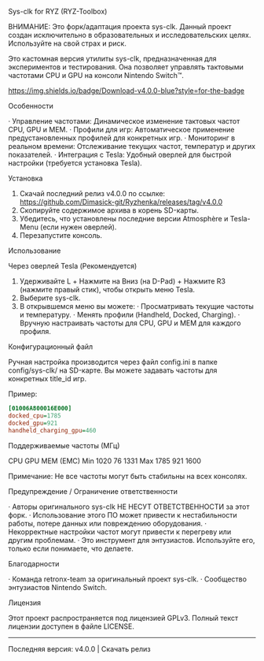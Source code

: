 Sys-clk for RYZ (RYZ-Toolbox)

ВНИМАНИЕ: Это форк/адаптация проекта sys-clk. Данный проект создан исключительно в образовательных и исследовательских целях. Используйте на свой страх и риск.

Это кастомная версия утилиты sys-clk, предназначенная для экспериментов и тестирования. Она позволяет управлять тактовыми частотами CPU и GPU на консоли Nintendo Switch™.

https://img.shields.io/badge/Download-v4.0.0-blue?style=for-the-badge

Особенности

· Управление частотами: Динамическое изменение тактовых частот CPU, GPU и MEM.
· Профили для игр: Автоматическое применение предустановленных профилей для конкретных игр.
· Мониторинг в реальном времени: Отслеживание текущих частот, температур и других показателей.
· Интеграция с Tesla: Удобный оверлей для быстрой настройки (требуется установка Tesla).

Установка

1. Скачай последний релиз v4.0.0 по ссылке: https://github.com/Dimasick-git/Ryzhenka/releases/tag/v4.0.0
2. Скопируйте содержимое архива в корень SD-карты.
3. Убедитесь, что установлены последние версии Atmosphère и Tesla-Menu (если нужен оверлей).
4. Перезапустите консоль.

Использование

Через оверлей Tesla (Рекомендуется)

1. Удерживайте L + Нажмите на Вниз (на D-Pad) + Нажмите R3 (нажмите правый стик), чтобы открыть меню Tesla.
2. Выберите sys-clk.
3. В открывшемся меню вы можете:
   · Просматривать текущие частоты и температуру.
   · Менять профили (Handheld, Docked, Charging).
   · Вручную настраивать частоты для CPU, GPU и MEM для каждого профиля.

Конфигурационный файл

Ручная настройка производится через файл config.ini в папке config/sys-clk/ на SD-карте. Вы можете задавать частоты для конкретных title_id игр.

Пример:

```ini
[01006A800016E000]
docked_cpu=1785
docked_gpu=921
handheld_charging_gpu=460
```

Поддерживаемые частоты (МГц)

 CPU GPU MEM (EMC)
Min 1020 76 1331
Max 1785 921 1600

Примечание: Не все частоты могут быть стабильны на всех консолях.

Предупреждение / Ограничение ответственности

· Авторы оригинального sys-clk НЕ НЕСУТ ОТВЕТСТВЕННОСТИ за этот форк.
· Использование этого ПО может привести к нестабильности работы, потере данных или повреждению оборудования.
· Некорректные настройки частот могут привести к перегреву или другим проблемам.
· Это инструмент для энтузиастов. Используйте его, только если понимаете, что делаете.

Благодарности

· Команда retronx-team за оригинальный проект sys-clk.
· Сообщество энтузиастов Nintendo Switch.

Лицензия

Этот проект распространяется под лицензией GPLv3. Полный текст лицензии доступен в файле LICENSE.

---

Последняя версия: v4.0.0 | Скачать релиз
